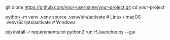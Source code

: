 git clone https://github.com/your-username/your-project.git
cd your-project

python -m venv .venv
source .venv/bin/activate   # Linux / macOS
.venv\Scripts\activate      # Windows

pip install -r requirements.txt
python3 run rf_launcher.py --gui
